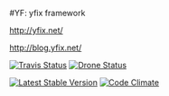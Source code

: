 #YF: yfix framework

http://yfix.net/

http://blog.yfix.net/

[![Travis Status](https://travis-ci.org/yfix/yf.png?branch=master)](https://travis-ci.org/yfix/yf)
[![Drone Status](https://img.shields.io/drone/yfix/yf.png)](https://drone.io/github.com/yfix/yf/latest)
<!---
[![Circle CI Status](https://circleci.com/gh/yfix/yf.png?style=shield)](https://circleci.com/gh/yfix/yf)
[![Shippable Status](https://api.shippable.com/projects/54cbdf795ab6cc13528a582a/badge?branchName=master)](https://app.shippable.com/projects/54cbdf795ab6cc13528a582a/builds/latest)
[![Semaphore CI Status](https://semaphoreci.com/api/v1/projects/23d5945c-40bd-40c3-9851-d97f5f627e63/383963/badge.svg)](https://semaphoreci.com/yfix/yf)
--->
[![Latest Stable Version](https://img.shields.io/packagist/v/yfix/yf.svg)](https://packagist.org/packages/yfix/yf)
[![Code Climate](https://codeclimate.com/github/yfix/yf/badges/gpa.svg)](https://codeclimate.com/github/yfix/yf)
<!---[![Gitter](https://badges.gitter.im/Join Chat.svg)](https://gitter.im/yfix/yf)--->

<!---
[![Packagist Downloads](https://poser.pugx.org/yfix/yf/downloads.png)](https://packagist.org/packages/yfix/yf)
[![Coverage Status](https://coveralls.io/repos/yfix/yf/badge.png?branch=master)](https://coveralls.io/r/yfix/yf?branch=master)
[![Dependencies Status](https://d2xishtp1ojlk0.cloudfront.net/d/10383867)](http://depending.in/yfix/yf)
--->
